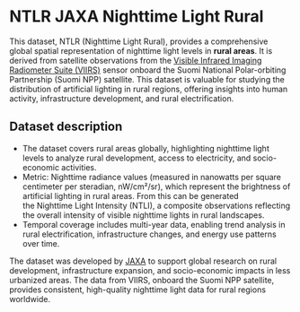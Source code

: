 # NTLR JAXA Nighttime Light Rural
This dataset, NTLR (Nighttime Light Rural), provides a comprehensive 
global spatial representation of nighttime light levels in **rural areas**. 
It is derived from satellite observations from the [Visible Infrared Imaging Radiometer Suite (VIIRS)](https://www.earthdata.nasa.gov/learn/find-data/near-real-time/viirs) 
sensor onboard the Suomi National Polar-orbiting Partnership (Suomi NPP) satellite. 
This dataset is valuable for studying the distribution of artificial lighting in rural regions, offering insights into human activity, infrastructure development, and rural electrification.

## Dataset description
- The dataset covers rural areas globally, highlighting nighttime light levels to analyze rural development, access to electricity, and socio-economic activities.
- Metric: Nighttime radiance values (measured in nanowatts per square centimeter per steradian, nW/cm²/sr), which represent the brightness of artificial lighting in rural areas. From this can be generated  
the Nighttime Light Intensity (NTLI), a composite observations reflecting the overall intensity of visible nighttime lights in rural landscapes.
- Temporal coverage includes multi-year data, enabling trend analysis in rural electrification, infrastructure changes, and energy use patterns over time.

The dataset was developed by [JAXA](https://global.jaxa.jp/) to support global research on rural development, infrastructure expansion, and socio-economic impacts in less urbanized areas. The data from VIIRS, onboard the Suomi NPP satellite, provides consistent, high-quality nighttime light data for rural regions worldwide.


